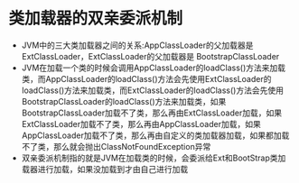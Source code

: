 # 类加载器的双亲委派机制
- JVM中的三大类加载器之间的关系:AppClassLoader的⽗加载器是ExtClassLoader，ExtClassLoader的⽗加载器是
BootstrapClassLoader
- JVM在加载一个类的时候会调用AppClassLoader的loadClass()⽅法来加载类，⽽AppClassLoader的loadClass()⽅法会先使用ExtClassLoader的loadClass()⽅法来加载类，⽽ExtClassLoader的loadClass()⽅法会先使⽤BootstrapClassLoader的loadClass()⽅法来加载类，如果BootstrapClassLoader加载不了类，那么再由ExtClassLoader加载，如果ExtClassLoader加载不了类，那么再由AppClassLoader加载，如果AppClassLoader加载不了类，那么再由自定义的类加载器加载，如果都加载不了类，那么就会抛出ClassNotFoundException异常
- 双亲委派机制指的就是JVM在加载类的时候，会委派给Ext和BootStrap类加载器进行加载，如果没加载到才由自己进行加载